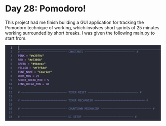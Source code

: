 # Day 28: Pomodoro!

This project had me finish building a GUI application for tracking the Pomodoro technique of working, which involves short sprints of 25 minutes working surrounded by short breaks. I was given the following main.py to start from.

![startingpoint.png](startingpoint.png)
